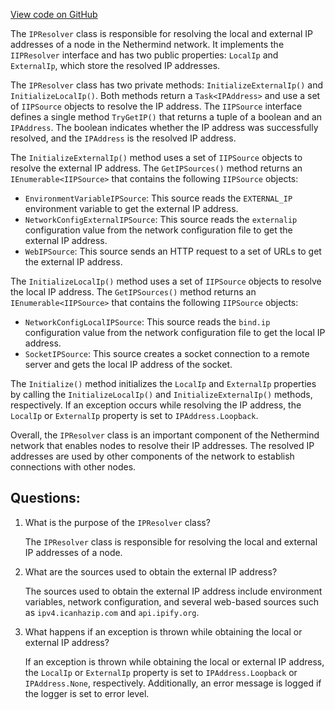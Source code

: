 [View code on GitHub](https://github.com/NethermindEth/nethermind/src/Nethermind/Nethermind.Network/IPResolver.cs)

The `IPResolver` class is responsible for resolving the local and external IP addresses of a node in the Nethermind network. It implements the `IIPResolver` interface and has two public properties: `LocalIp` and `ExternalIp`, which store the resolved IP addresses.

The `IPResolver` class has two private methods: `InitializeExternalIp()` and `InitializeLocalIp()`. Both methods return a `Task<IPAddress>` and use a set of `IIPSource` objects to resolve the IP address. The `IIPSource` interface defines a single method `TryGetIP()` that returns a tuple of a boolean and an `IPAddress`. The boolean indicates whether the IP address was successfully resolved, and the `IPAddress` is the resolved IP address.

The `InitializeExternalIp()` method uses a set of `IIPSource` objects to resolve the external IP address. The `GetIPSources()` method returns an `IEnumerable<IIPSource>` that contains the following `IIPSource` objects:

- `EnvironmentVariableIPSource`: This source reads the `EXTERNAL_IP` environment variable to get the external IP address.
- `NetworkConfigExternalIPSource`: This source reads the `externalip` configuration value from the network configuration file to get the external IP address.
- `WebIPSource`: This source sends an HTTP request to a set of URLs to get the external IP address.

The `InitializeLocalIp()` method uses a set of `IIPSource` objects to resolve the local IP address. The `GetIPSources()` method returns an `IEnumerable<IIPSource>` that contains the following `IIPSource` objects:

- `NetworkConfigLocalIPSource`: This source reads the `bind.ip` configuration value from the network configuration file to get the local IP address.
- `SocketIPSource`: This source creates a socket connection to a remote server and gets the local IP address of the socket.

The `Initialize()` method initializes the `LocalIp` and `ExternalIp` properties by calling the `InitializeLocalIp()` and `InitializeExternalIp()` methods, respectively. If an exception occurs while resolving the IP address, the `LocalIp` or `ExternalIp` property is set to `IPAddress.Loopback`.

Overall, the `IPResolver` class is an important component of the Nethermind network that enables nodes to resolve their IP addresses. The resolved IP addresses are used by other components of the network to establish connections with other nodes.
## Questions: 
 1. What is the purpose of the `IPResolver` class?
    
    The `IPResolver` class is responsible for resolving the local and external IP addresses of a node.

2. What are the sources used to obtain the external IP address?
    
    The sources used to obtain the external IP address include environment variables, network configuration, and several web-based sources such as `ipv4.icanhazip.com` and `api.ipify.org`.

3. What happens if an exception is thrown while obtaining the local or external IP address?
    
    If an exception is thrown while obtaining the local or external IP address, the `LocalIp` or `ExternalIp` property is set to `IPAddress.Loopback` or `IPAddress.None`, respectively. Additionally, an error message is logged if the logger is set to error level.